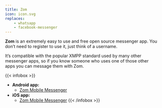 ```yaml
---
title: Zom
icon: icon.svg
replaces: 
    - whatsapp
    - facebook-messenger
---
```


**Zom** is an extremely easy to use and free open source messenger app. You don’t need to register to use it, just think of a username.

It’s compatible with the popular XMPP standard used by many other messenger apps, so if you know someone who uses one of those other apps you can message them with Zom.

{{< infobox >}}
- **Android app:** 
    - [Zom Mobile Messenger](https://play.google.com/store/apps/details?id=im.zom.messenger)
- **iOS app:**
    - [Zom Mobile Messenger](https://itunes.apple.com/app/zom-mobile-messenger/id1059530167)
{{< /infobox >}}